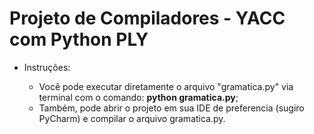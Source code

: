 # Projeto de Compiladores - YACC com Python PLY

* Instruções:

  * Você pode executar diretamente o arquivo "gramatica.py" via terminal com o comando: <b>python gramatica.py</b>;
  * Também, pode abrir o projeto em sua IDE de preferencia (sugiro PyCharm) e compilar o arquivo gramatica.py.
  
  

